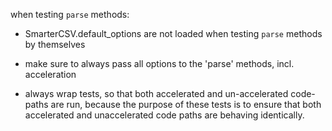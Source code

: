 
when testing `parse` methods:

* SmarterCSV.default_options are not loaded when testing `parse` methods by themselves
  
* make sure to always pass all options to the 'parse' methods, incl. acceleration

* always wrap tests, so that both accelerated and un-accelerated code-paths are run, 
  because the purpose of these tests is to ensure that both accelerated and unaccelerated 
  code paths are behaving identically.
